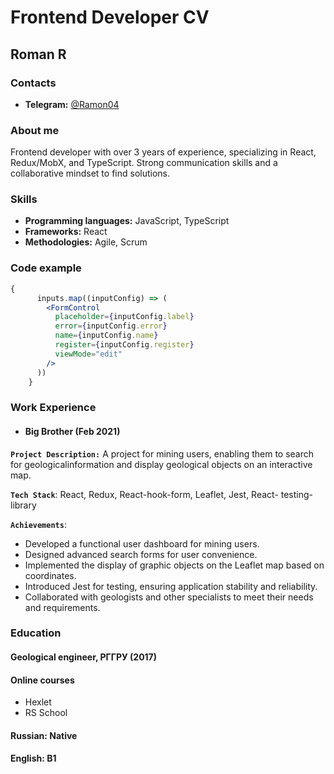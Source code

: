 # Frontend Developer CV

## Roman R

### Contacts
- **Telegram:** [@Ramon04](https://t.me/Ramov04)

### About me
Frontend developer with over 3 years of experience, specializing in
React, Redux/MobX, and TypeScript. Strong communication skills
and a collaborative mindset to find solutions.

### Skills
- **Programming languages:** JavaScript, TypeScript
- **Frameworks:** React
- **Methodologies:** Agile, Scrum

### Code example
  ```jsx
 {
        inputs.map((inputConfig) => (
          <FormControl
            placeholder={inputConfig.label}
            error={inputConfig.error}
            name={inputConfig.name}
            register={inputConfig.register}
            viewMode="edit"
          />
        ))
      }
```

### Work Experience

- #### Big Brother (Feb 2021)

**`Project Description:`**
A project for mining users, enabling them to search for geologicalinformation and display geological objects on an interactive map.

**`Tech Stack`**: React, Redux, React-hook-form, Leaflet, Jest, React-
testing-library

**`Achievements`**:
- Developed a functional user dashboard for mining users.
- Designed advanced search forms for user convenience.
- Implemented the display of graphic objects on the Leaflet map
based on coordinates.
- Introduced Jest for testing, ensuring application stability and
reliability.
- Collaborated with geologists and other specialists to meet their
needs and requirements.

### Education
#### Geological engineer, РГГРУ (2017)

#### Online courses
- Hexlet
- RS School

#### Russian: Native
#### English: B1